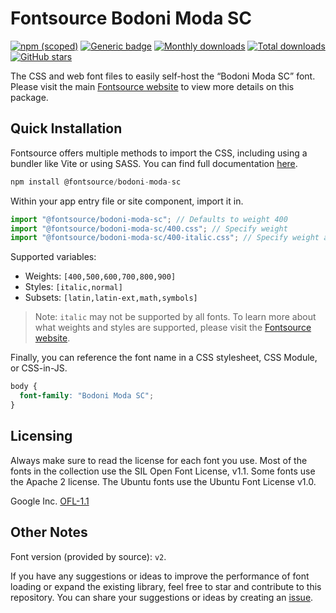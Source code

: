 # Fontsource Bodoni Moda SC

[![npm (scoped)](https://img.shields.io/npm/v/@fontsource/bodoni-moda-sc?color=brightgreen)](https://www.npmjs.com/package/@fontsource/bodoni-moda-sc) [![Generic badge](https://img.shields.io/badge/fontsource-passing-brightgreen)](https://github.com/fontsource/fontsource) [![Monthly downloads](https://badgen.net/npm/dm/@fontsource/bodoni-moda-sc)](https://github.com/fontsource/fontsource) [![Total downloads](https://badgen.net/npm/dt/@fontsource/bodoni-moda-sc)](https://github.com/fontsource/fontsource) [![GitHub stars](https://img.shields.io/github/stars/fontsource/fontsource.svg?style=social&label=Star)](https://github.com/fontsource/fontsource/stargazers)

The CSS and web font files to easily self-host the “Bodoni Moda SC” font. Please visit the main [Fontsource website](https://fontsource.org/fonts/bodoni-moda-sc) to view more details on this package.

## Quick Installation

Fontsource offers multiple methods to import the CSS, including using a bundler like Vite or using SASS. You can find full documentation [here](https://fontsource.org/docs/getting-started/introduction).

```javascript
npm install @fontsource/bodoni-moda-sc
```

Within your app entry file or site component, import it in.

```javascript
import "@fontsource/bodoni-moda-sc"; // Defaults to weight 400
import "@fontsource/bodoni-moda-sc/400.css"; // Specify weight
import "@fontsource/bodoni-moda-sc/400-italic.css"; // Specify weight and style
```

Supported variables:
- Weights: `[400,500,600,700,800,900]`
- Styles: `[italic,normal]`
- Subsets: `[latin,latin-ext,math,symbols]`

> Note: `italic` may not be supported by all fonts. To learn more about what weights and styles are supported, please visit the [Fontsource website](https://fontsource.org/fonts/bodoni-moda-sc).

Finally, you can reference the font name in a CSS stylesheet, CSS Module, or CSS-in-JS.

```css
body {
  font-family: "Bodoni Moda SC";
}
```

## Licensing
Always make sure to read the license for each font you use. Most of the fonts in the collection use the SIL Open Font License, v1.1. Some fonts use the Apache 2 license. The Ubuntu fonts use the Ubuntu Font License v1.0.

Google Inc.
[OFL-1.1](http://scripts.sil.org/OFL)

## Other Notes
Font version (provided by source): `v2`.

If you have any suggestions or ideas to improve the performance of font loading or expand the existing library, feel free to star and contribute to this repository. You can share your suggestions or ideas by creating an [issue](https://github.com/fontsource/fontsource/issues).